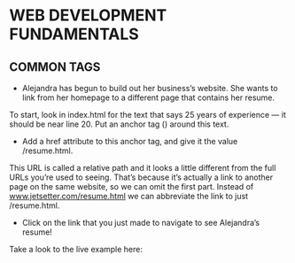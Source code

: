 # WEB DEVELOPMENT FUNDAMENTALS

## COMMON TAGS

* Alejandra has begun to build out her business’s website. She wants to link from her homepage to a different page that contains her resume.

To start, look in index.html for the text that says 25 years of experience — it should be near line 20. Put an anchor tag (<a>) around this text.

* Add a href attribute to this anchor tag, and give it the value /resume.html.

This URL is called a relative path and it looks a little different from the full URLs you’re used to seeing. That’s because it’s actually a link to another page on the same website, so we can omit the first part. Instead of www.jetsetter.com/resume.html we can abbreviate the link to just /resume.html.

* Click on the link that you just made to navigate to see Alejandra’s resume!
  
Take a look to the live example here: 
